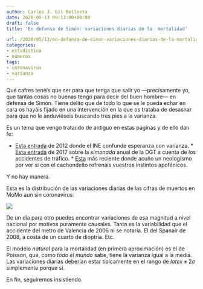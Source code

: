 ```yaml
---
author: Carlos J. Gil Bellosta
date: 2020-05-13 09:13:00+00:00
draft: false
title: 'En defensa de Simón: variaciones diarias de la  mortalidad'

url: /2020/05/13/en-defensa-de-simon-variaciones-diarias-de-la-mortalidad/
categories:
- estadística
- números
tags:
- coronavirus
- varianza
---
```





Qué cafres tenéis que ser para que tenga que salir yo —precisamente yo, que tantas cosas no buenas tengo para decir del buen hombre— en defensa de Simón. Tiene delito que de todo lo que se le pueda echar en cara os hayáis fijado en una intervención en la que os trataba de desasnar para que no le anduviéseis buscando tres pies a la varianza.







Es un tema que vengo tratando de antiguo en estas páginas y de ello dan fe:





  * [Esta entrada](https://www.datanalytics.com/2012/03/07/esperanzador-no-varianzador/) de 2012 donde el INE confunde esperanza con varianza.  * [Esta entrada](https://www.datanalytics.com/2017/01/18/va-de-si-hay-una-o-dos-lambdas/) de 2017 sobre la _simonada_ anual de la DGT a cuenta de los accidentes de tráfico.  * [Esta](https://www.datanalytics.com/2020/04/02/pokemoneando-ruido/) más reciente donde acuño un neologismo por ver si con el cachondeíto refrenáis vuestros instintos apofénicos.





Y no hay manera.







Esta es la distribución de las variaciones diarias de las cifras de muertos en MoMo aun sin coronavirus:





![](/wp-uploads/2020/05/variaciones_diarias.png)






De un día para otro puedes encontrar variaciones de esa magnitud a nivel nacional por motivos puramente causales. Tanta es la variabilidad que el accidente del metro de Valencia de 2006 ni se notaría. El del Spanair de 2008, a costa de un cuarto de dioptría. Etc.







El modelo _natural_ para la mortalidad (en primera aproximación) es el de Poisson, que, como _todo el mundo_ sabe, tiene la varianza igual a la media. Las variaciones diarias deberían estar típicamente en el rango de $latex \pm 2\sigma$ simplemente porque sí.







En fin, seguiremos insistiendo.



